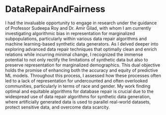 # DataRepairAndFairness

I had the invaluable opportunity to engage in research under the guidance of Professor Sudeepa Roy and Dr. Amir Gilad, with whom I am currently investigating algorithmic bias in representation for marginalized subpopulations, particularly within various data repair algorithms and machine learning-based synthetic data generators. As I delved deeper into exploring advanced data repair techniques that optimally clean and enrich relations while incurring minimal change, I recognized the immense potential to not only rectify the limitations of synthetic data but also to preserve representation for marginalized demographics. This dual objective holds the promise of enhancing both the accuracy and equity of predictive ML models. Throughout this process, I assessed how these processes often led to a lack of representation for undercounted and often overlooked communities, particularly in terms of race and gender. My work finding optimal and equitable algorithms for database repair is crucial due to the widespread use of data repair algorithms for synthetic data generation, where artificially generated data is used to parallel real-world datasets, protect sensitive data, and overcome data scarcity.
